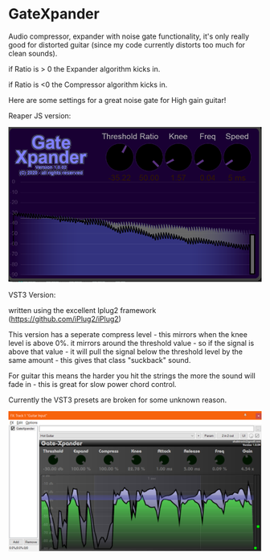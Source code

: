 # GateXpander
Audio compressor, expander with noise gate functionality, it's only really good for distorted guitar (since my code currently distorts too much for clean sounds).

if Ratio is > 0 the Expander algorithm kicks in.

if Ratio is <0 the Compressor algorithm kicks in.

Here are some settings for a great noise gate for High gain guitar!

Reaper JS version:

![](./Images/GateExpander.png)


VST3 Version:

written using the excellent Iplug2 framework  (https://github.com/iPlug2/iPlug2)

This version has a seperate compress level - this mirrors when the knee level is above 0%.
it mirrors around the threshold value - so if the signal is above that value - it will pull the signal below the threshold level
by the same amount  - this gives that class "suckback" sound.

For guitar this means the harder you hit the strings the more the sound will fade in - this is great for slow power chord control.

Currently the VST3 presets are broken for some unknown reason.

![](./Images/GateExpanderVst3.png)
